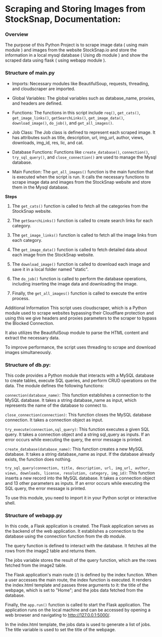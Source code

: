 
# Scraping and Storing Images from StockSnap, Documentation:

### Overview
The purpose of this Python Project is to scrape image data ( using main module ) and images from the website StockSnap.io and store the information in a local mysql database ( Using db module ) and show the scraped data using flask ( using webapp module ).

### Structure of main.py
- Imports: Necessary modules like BeautifulSoup, requests, threading, and cloudscraper are imported.

- Global Variables: The global variables such as database_name, proxies, and headers are defined.

- Functions: The functions in this script include `req()`, `get_cats()`, `get_image_links()`, `getSearchLinks()`, `get_image_data()`, `download_image()`, `do_job()`, and `get_all_images()`.

- Job Class: The Job class is defined to represent each scraped image. It has attributes such as title, description, url, img_url, author, views, downloads, img_id, res, lic, and cat.

- Database Functions: Functions like `create_database()`, `connection()`, `try_sql_query()`, and `close_connection()` are used to manage the Mysql database.

- Main Function: The `get_all_images()` function is the main function that is executed when the script is run. It calls the necessary functions to scrape image data and images from the StockSnap website and store them in the Mysql database.

**Steps**
1. The `get_cats()` function is called to fetch all the categories from the StockSnap website.

2. The `getSearchLinks()` function is called to create search links for each category.

3. The `get_image_links()` function is called to fetch all the image links from each category.

4. The `get_image_data()` function is called to fetch detailed data about each image from the StockSnap website.

5. The `download_image()` function is called to download each image and save it in a local folder named "static".

6. The `do_job()` function is called to perform the database operations, including inserting the image data and downloading the image.

7. Finally, the `get_all_images()` function is called to execute the entire process.

Additional Information
This script uses cloudscraper, which is a Python module used to scrape websites bypassing their Cloudflare protection and using this we give headers and proxies parameters to the scraper to bypass the Blocked Connection.

It also utilizes the BeautifulSoup module to parse the HTML content and extract the necessary data.

To improve performance, the script uses threading to scrape and download images simultaneously.


### Structure of db.py:
This code provides a Python module that interacts with a MySQL database to create tables, execute SQL queries, and perform CRUD operations on the data. The module defines the following functions:

`connection(database_name)`: This function establishes a connection to the MySQL database. It takes a string database_name as input, which represents the name of the database to connect to.

`close_connection(connection)`: This function closes the MySQL database connection. It takes a connection object as input.

`try_execute(connection,sql_query)`: This function executes a given SQL query. It takes a connection object and a string sql_query as inputs. If an error occurs while executing the query, the error message is printed.

`create_database(database_name)`: This function creates a new MySQL database. It takes a string database_name as input. If the database already exists, the function does nothing.

`try_sql_query(connection, title, description, url, img_url, author, views, downloads, license, resolution, category, img_id)`: This function inserts a new record into the MySQL database. It takes a connection object and 13 other parameters as inputs. If an error occurs while executing the SQL query, the error message is printed.

To use this module, you need to import it in your Python script or interactive shell.


### Structure of webapp.py

In this code, a Flask application is created. The Flask application serves as the backend of the web application. It establishes a connection to the database using the connection function from the db module.

The query function is defined to interact with the database. It fetches all the rows from the image2 table and returns them.

The jobs variable stores the result of the query function, which are the rows fetched from the image2 table.

The Flask application's main route (/) is defined by the index function. When a user accesses the main route, the index function is executed. It renders the index.html template and passes three arguments to it: the title of the webpage, which is set to "Home"; and the jobs data fetched from the database.

Finally, the `app.run()` function is called to start the Flask application. The application runs on the local machine and can be accessed by opening a web browser and navigating to http://127.0.0.1:5000/.

In the index.html template, the jobs data is used to generate a list of jobs. The title variable is used to set the title of the webpage.